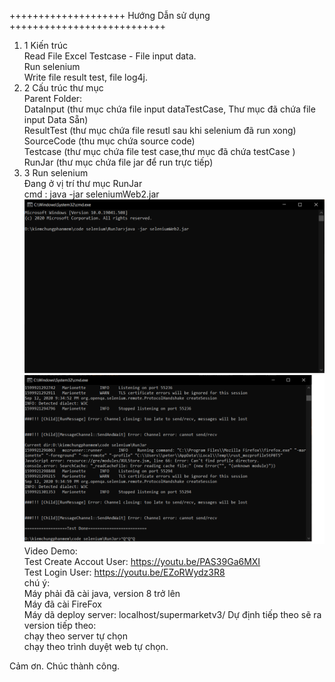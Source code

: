 <p class="has-line-data" data-line-start="0" data-line-end="1">++++++++++++++++++++ Hướng Dẫn sử dụng +++++++++++++++++++++++++++</p>
<ol>
<li class="has-line-data" data-line-start="2" data-line-end="6">1 Kiến trúc<br>
Read File Excel Testcase - File input data.<br>
Run selenium<br>
Write file result test, file log4j.</li>
<li class="has-line-data" data-line-start="6" data-line-end="13">2 Cấu trúc thư mục<br>
Parent Folder:<br>
DataInput (thư mục chứa file input dataTestCase, Thư mục đã chứa file input Data Sẵn)<br>
ResultTest (thư mục chứa file resutl sau khi selenium đã run xong)<br>
SourceCode (thu mục chứa source code)<br>
Testcase (thư mục chứa file test case,thư mục đã chứa testCase )<br>
RunJar (thư mục chứa file jar để run trực tiếp)</li>
<li class="has-line-data" data-line-start="13" data-line-end="28">3 Run selenium<br>
Đang ở vị trí thư mục RunJar<br>
cmd : java -jar seleniumWeb2.jar<br>
<img src="./RunJar/start.png" alt="image info"><br>
<img src="./RunJar/end.png" alt="image info"><br>
Video Demo:<br>
Test Create Accout User: <a href="https://youtu.be/PAS39Ga6MXI">https://youtu.be/PAS39Ga6MXI</a><br>
Test Login User: <a href="https://youtu.be/EZoRWydz3R8">https://youtu.be/EZoRWydz3R8</a><br>
chú ý:<br>
Máy phải đã cài java, version 8 trở lên<br>
Máy đã cài FireFox<br>
Máy dã deploy server: localhost/supermarketv3/ Dự định tiếp theo sẽ ra version tiếp theo:<br>
chạy theo server tự chọn<br>
chạy theo trình duyệt web tự chọn.</li>
</ol>
<p class="has-line-data" data-line-start="28" data-line-end="29">Cảm ơn. Chúc thành công.</p>
